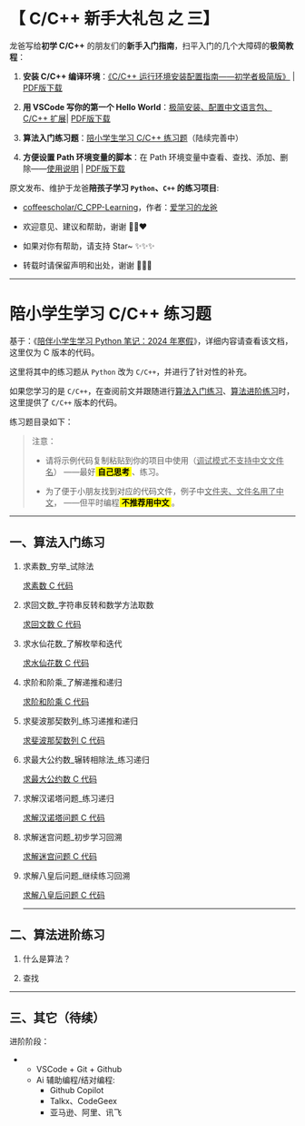 # 【 C/C++ 新手大礼包 之 三】

龙爸写给**初学 C/C++** 的朋友们的**新手入门指南**，扫平入门的几个大障碍的**极简教程**：

1. **安装 C/C++ 编译环境**：[《C/C++ 运行环境安装配置指南——初学者极简版》](https://github.com/coffeescholar/C_CPP-Learning/blob/main/CBeginnerHelper/C_Cpp_Beginners_Guide.md) | [PDF版下载](https://github.com/coffeescholar/C_CPP-Learning/blob/main/CBeginnerHelper/C_Cpp_Beginners_Guide.pdf)

2. **用 VSCode 写你的第一个 Hello World**：[极简安装、配置中文语言包、C/C++ 扩展](https://github.com/coffeescholar/C_CPP-Learning/blob/main/CBeginnerHelper/VSCode_C_Cpp_HelloWorld.md)| [PDF版下载](https://github.com/coffeescholar/C_CPP-Learning/blob/main/CBeginnerHelper/VSCode_C_Cpp_HelloWorld.pdf)

3. **算法入门练习题**：[陪小学生学习 C/C++ 练习题](https://github.com/coffeescholar/C_CPP-Learning/blob/main/CBeginnerHelper/README.MD)（陆续完善中）

4. **方便设置 Path 环境变量的脚本**：在 Path 环境变量中查看、查找、添加、删除——[使用说明](https://github.com/coffeescholar/C_CPP-Learning/blob/main/CBeginnerHelper/CBeginnerHelper/Readme.md) | [PDF版下载](https://github.com/coffeescholar/C_CPP-Learning/blob/main/CBeginnerHelper/Readme.pdf)

原文发布、维护于龙爸**陪孩子学习 `Python`、`C++` 的练习项目**:

- [coffeescholar/C_CPP-Learning](https://github.com/coffeescholar/C_CPP-Learning)，作者：[爱学习的龙爸](https://github.com/coffeescholar)

- 欢迎意见、建议和帮助，谢谢 🥰💕❤️

- 如果对你有帮助，请支持 Star~ ✨✨✨

- 转载时请保留声明和出处，谢谢 🤝🤝🤝

---

# 陪小学生学习 C/C++ 练习题

基于：《[陪伴小学生学习 Python 笔记：2024 年寒假](https://github.com/xiaohaimiao/Python-Learning/blob/main/README.md)》，详细内容请查看该文档，这里仅为 C 版本的代码。

这里将其中的练习题从 `Python` 改为 `C/C++`，并进行了针对性的补充。

如果您学习的是 `C/C++`，在查阅前文并跟随进行[算法入门练习](https://github.com/xiaohaimiao/Python-Learning/blob/main/Readme_1.md)、[算法进阶练习](https://github.com/xiaohaimiao/Python-Learning/blob/main/Readme_2.md)时，这里提供了 `C/C++` 版本的代码。

练习题目录如下：

> 注意：
> 
> + 请将示例代码复制粘贴到你的项目中使用（<u>调试模式不支持中文文件名</u>）
>   ——最好<mark> **自己思考** </mark>、练习。
> 
> + 为了便于小朋友找到对应的代码文件，例子中<u>文件夹、文件名用了中文</u>，
>   ——但平时编程<mark> **不推荐用中文** </mark>。

---

## 一、算法入门练习

1. 求素数_穷举_试除法
   
   [求素数 C 代码](https://github.com/coffeescholar/C_CPP-Learning/blob/main/CBeginnerHelper/%E7%AE%97%E6%B3%95%E5%85%A5%E9%97%A8%E7%BB%83%E4%B9%A0/01_%E6%B1%82%E7%B4%A0%E6%95%B0_%E7%A9%B7%E4%B8%BE_%E8%AF%95%E9%99%A4%E6%B3%95.c)

2. 求回文数_字符串反转和数学方法取数
   
   [求回文数 C 代码](https://github.com/coffeescholar/C_CPP-Learning/blob/main/CBeginnerHelper/%E7%AE%97%E6%B3%95%E5%85%A5%E9%97%A8%E7%BB%83%E4%B9%A0/02_%E6%B1%82%E5%9B%9E%E6%96%87%E6%95%B0_%E5%AD%97%E7%AC%A6%E4%B8%B2%E5%8F%8D%E8%BD%AC%E5%92%8C%E6%95%B0%E5%AD%A6%E6%96%B9%E6%B3%95%E5%8F%96%E6%95%B0.c)

3. 求水仙花数_了解枚举和迭代
   
   [求水仙花数 C 代码](https://github.com/coffeescholar/C_CPP-Learning/blob/main/CBeginnerHelper/%E7%AE%97%E6%B3%95%E5%85%A5%E9%97%A8%E7%BB%83%E4%B9%A0/03_%E6%B1%82%E6%B0%B4%E4%BB%99%E8%8A%B1%E6%95%B0_%E4%BA%86%E8%A7%A3%E6%9E%9A%E4%B8%BE%E5%92%8C%E8%BF%AD%E4%BB%A3.c)

4. 求阶和阶乘_了解递推和递归
   
   [求阶和阶乘 C 代码](https://github.com/coffeescholar/C_CPP-Learning/blob/main/CBeginnerHelper/%E7%AE%97%E6%B3%95%E5%85%A5%E9%97%A8%E7%BB%83%E4%B9%A0/04_%E6%B1%82%E9%98%B6%E5%92%8C%E9%98%B6%E4%B9%98_%E4%BA%86%E8%A7%A3%E9%80%92%E6%8E%A8%E5%92%8C%E9%80%92%E5%BD%92.c)

5. 求斐波那契数列_练习递推和递归
   
   [求斐波那契数列 C 代码](https://github.com/coffeescholar/C_CPP-Learning/blob/main/CBeginnerHelper/%E7%AE%97%E6%B3%95%E5%85%A5%E9%97%A8%E7%BB%83%E4%B9%A0/05_%E6%B1%82%E6%96%90%E6%B3%A2%E9%82%A3%E5%A5%91%E6%95%B0%E5%88%97_%E7%BB%83%E4%B9%A0%E9%80%92%E6%8E%A8%E5%92%8C%E9%80%92%E5%BD%92.c)

6. 求最大公约数_辗转相除法_练习递归
   
   [求最大公约数 C 代码](https://github.com/coffeescholar/C_CPP-Learning/blob/main/CBeginnerHelper/%E7%AE%97%E6%B3%95%E5%85%A5%E9%97%A8%E7%BB%83%E4%B9%A0/06_%E6%B1%82%E6%9C%80%E5%A4%A7%E5%85%AC%E7%BA%A6%E6%95%B0_%E8%BE%97%E8%BD%AC%E7%9B%B8%E9%99%A4%E6%B3%95_%E7%BB%83%E4%B9%A0%E9%80%92%E5%BD%92.c)

7. 求解汉诺塔问题_练习递归
   
   [求解汉诺塔问题 C 代码](https://github.com/coffeescholar/C_CPP-Learning/blob/main/CBeginnerHelper/%E7%AE%97%E6%B3%95%E5%85%A5%E9%97%A8%E7%BB%83%E4%B9%A0/07_%E6%B1%82%E8%A7%A3%E6%B1%89%E8%AF%BA%E5%A1%94%E9%97%AE%E9%A2%98_%E7%BB%83%E4%B9%A0%E9%80%92%E5%BD%92.c)

8. 求解迷宫问题_初步学习回溯
   
   [求解迷宫问题 C 代码](https://github.com/coffeescholar/C_CPP-Learning/blob/main/CBeginnerHelper/%E7%AE%97%E6%B3%95%E5%85%A5%E9%97%A8%E7%BB%83%E4%B9%A0/08_%E6%B1%82%E8%A7%A3%E8%BF%B7%E5%AE%AB%E9%97%AE%E9%A2%98_%E5%88%9D%E6%AD%A5%E5%AD%A6%E4%B9%A0%E5%9B%9E%E6%BA%AF.c)

9. 求解八皇后问题_继续练习回溯
   
   [求解八皇后问题 C 代码](https://github.com/coffeescholar/C_CPP-Learning/blob/main/CBeginnerHelper/%E7%AE%97%E6%B3%95%E5%85%A5%E9%97%A8%E7%BB%83%E4%B9%A0/09_%E6%B1%82%E8%A7%A3%E5%85%AB%E7%9A%87%E5%90%8E%E9%97%AE%E9%A2%98_%E7%BB%A7%E7%BB%AD%E7%BB%83%E4%B9%A0%E5%9B%9E%E6%BA%AF.c)
   
   ---

## 二、算法进阶练习

1. 什么是算法？

2. 查找

--- 

## 三、其它（待续）

进阶阶段：

- - VSCode + Git + Github
  - Ai 辅助编程/结对编程:
    - Github Copilot
    - Talkx、CodeGeex
    - 亚马逊、阿里、讯飞